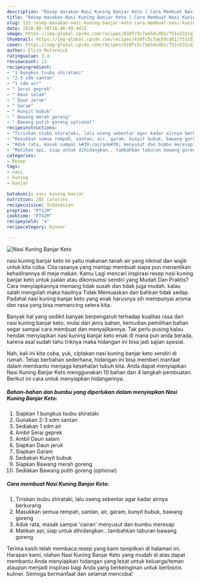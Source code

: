 ```yaml
---
description: "Resep masakan Nasi Kuning Banjar Keto | Cara Membuat Nasi Kuning Banjar Keto Yang Lezat"
title: "Resep masakan Nasi Kuning Banjar Keto | Cara Membuat Nasi Kuning Banjar Keto Yang Lezat"
slug: 115-resep-masakan-nasi-kuning-banjar-keto-cara-membuat-nasi-kuning-banjar-keto-yang-lezat
date: 2020-08-20T16:46:49.447Z
image: https://img-global.cpcdn.com/recipes/610fc5c7ae5dcdb1/751x532cq70/nasi-kuning-banjar-keto-foto-resep-utama.jpg
thumbnail: https://img-global.cpcdn.com/recipes/610fc5c7ae5dcdb1/751x532cq70/nasi-kuning-banjar-keto-foto-resep-utama.jpg
cover: https://img-global.cpcdn.com/recipes/610fc5c7ae5dcdb1/751x532cq70/nasi-kuning-banjar-keto-foto-resep-utama.jpg
author: Eliza McCormick
ratingvalue: 3.4
reviewcount: 12
recipeingredient:
- "1 bungkus tsubu shirataki"
- "2-3 sdm santan"
- "1 sdm air"
- " Serai geprek"
- " Daun salam"
- " Daun jeruk"
- " Garam"
- " Kunyit bubuk"
- " Bawang merah goreng"
- " Bawang putih goreng optional"
recipeinstructions:
- "Tiriskan tsubu shirataki, lalu oseng sebentar agar kadar airnya berkurang"
- "Masukkan semua rempah, santan, air, garam, kunyit bubuk, bawang goreng"
- "Aduk rata, masak sampai &#39;cairan&#39; menyusut dan bumbu meresap"
- "Matikan api, siap untuk dihidangkan.. tambahkan taburan bawang goreng"
categories:
- Resep
tags:
- nasi
- kuning
- banjar

katakunci: nasi kuning banjar 
nutrition: 285 calories
recipecuisine: Indonesian
preptime: "PT12M"
cooktime: "PT42M"
recipeyield: "4"
recipecategory: Dinner

---
```



![Nasi Kuning Banjar Keto](https://img-global.cpcdn.com/recipes/610fc5c7ae5dcdb1/751x532cq70/nasi-kuning-banjar-keto-foto-resep-utama.jpg)


nasi kuning banjar keto ini yaitu makanan tanah air yang nikmat dan wajib untuk kita coba. Cita rasanya yang mantap membuat siapa pun menantikan kehadirannya di meja makan.
Kamu Lagi mencari inspirasi resep nasi kuning banjar keto untuk jualan atau dikonsumsi sendiri yang Mudah Dan Praktis? Cara menyiapkannya memang tidak susah dan tidak juga mudah. kalau salah mengolah maka hasilnya Tidak Memuaskan dan bahkan tidak sedap. Padahal nasi kuning banjar keto yang enak harusnya sih mempunyai aroma dan rasa yang bisa memancing selera kita.



Banyak hal yang sedikit banyak berpengaruh terhadap kualitas rasa dari nasi kuning banjar keto, mulai dari jenis bahan, kemudian pemilihan bahan segar sampai cara membuat dan menyajikannya. Tak perlu pusing kalau hendak menyiapkan nasi kuning banjar keto enak di mana pun anda berada, karena asal sudah tahu triknya maka hidangan ini bisa jadi sajian spesial.


Nah, kali ini kita coba, yuk, ciptakan nasi kuning banjar keto sendiri di rumah. Tetap berbahan sederhana, hidangan ini bisa memberi manfaat dalam membantu menjaga kesehatan tubuh kita. Anda dapat menyiapkan Nasi Kuning Banjar Keto menggunakan 10 bahan dan 4 langkah pembuatan. Berikut ini cara untuk menyiapkan hidangannya.

<!--inarticleads1-->

##### Bahan-bahan dan bumbu yang diperlukan dalam menyiapkan Nasi Kuning Banjar Keto:

1. Siapkan 1 bungkus tsubu shirataki
1. Gunakan 2-3 sdm santan
1. Sediakan 1 sdm air
1. Ambil  Serai geprek
1. Ambil  Daun salam
1. Siapkan  Daun jeruk
1. Siapkan  Garam
1. Sediakan  Kunyit bubuk
1. Siapkan  Bawang merah goreng
1. Sediakan  Bawang putih goreng (optional)




<!--inarticleads2-->

##### Cara membuat Nasi Kuning Banjar Keto:

1. Tiriskan tsubu shirataki, lalu oseng sebentar agar kadar airnya berkurang
1. Masukkan semua rempah, santan, air, garam, kunyit bubuk, bawang goreng
1. Aduk rata, masak sampai &#39;cairan&#39; menyusut dan bumbu meresap
1. Matikan api, siap untuk dihidangkan.. tambahkan taburan bawang goreng




Terima kasih telah membaca resep yang kami tampilkan di halaman ini. Harapan kami, olahan Nasi Kuning Banjar Keto yang mudah di atas dapat membantu Anda menyiapkan hidangan yang lezat untuk keluarga/teman ataupun menjadi inspirasi bagi Anda yang berkeinginan untuk berbisnis kuliner. Semoga bermanfaat dan selamat mencoba!
